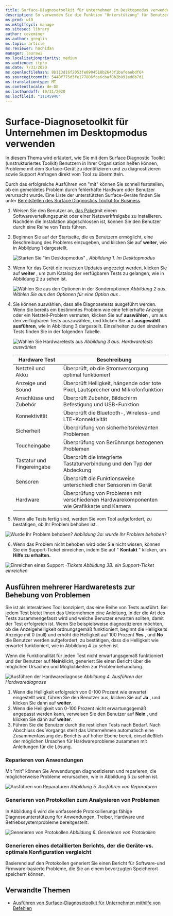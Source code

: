 ```yaml
---
title: Surface-Diagnosetoolkit für Unternehmen im Desktopmodus verwenden
description: So verwenden Sie die Funktion "Unterstützung" für Benutzer in Ihrer Organisation, um Probleme mit dem Surface-Gerät zu identifizieren und zu diagnostizieren sowie Support Anfragen direkt aus dem Tool zu übermitteln.
ms.prod: w10
ms.mktglfcycl: manage
ms.sitesec: library
author: coveminer
ms.author: greglin
ms.topic: article
ms.reviewer: hachidan
manager: laurawi
ms.localizationpriority: medium
ms.audience: itpro
ms.date: 7/31/2020
ms.openlocfilehash: 8b113d16f2053fe0904518b2643f1bafeaebdf64
ms.sourcegitcommit: 5448f775d3fe177806fce6cbaf0b2b091ed8b7d1
ms.translationtype: MT
ms.contentlocale: de-DE
ms.lasthandoff: 10/31/2020
ms.locfileid: "11145940"
---
```

# Surface-Diagnosetoolkit für Unternehmen im Desktopmodus verwenden

In diesem Thema wird erläutert, wie Sie mit dem Surface Diagnostic Toolkit (unstrukturiertes Toolkit) Benutzern in Ihrer Organisation helfen können, Probleme mit dem Surface-Gerät zu identifizieren und zu diagnostizieren sowie Support Anfragen direkt vom Tool zu übermitteln. 

Durch das erfolgreiche Ausführen von "mit" können Sie schnell feststellen, ob ein gemeldetes Problem durch fehlerhafte Hardware oder Benutzer verursacht wurde. Eine Liste der unterstützten Surface-Geräte finden Sie unter [Bereitstellen des Surface Diagnostics Toolkit for Business](surface-diagnostic-toolkit-business.md).


1. Weisen Sie den Benutzer an, [das Paket](surface-diagnostic-toolkit-business.md#preparing-the-sdt-package-for-distribution)mit einem Softwareverteilungspunkt oder einer Netzwerkfreigabe zu installieren. Nachdem die Installation abgeschlossen ist, können Sie den Benutzer durch eine Reihe von Tests führen. 

2. Beginnen Sie auf der Startseite, die es Benutzern ermöglicht, eine Beschreibung des Problems einzugeben, und klicken Sie auf **weiter**, wie in Abbildung 1 dargestellt.

    ![Starten Sie "im Desktopmodus" ](images/sdt-desk-1.png)
 *, Abbildung 1. Im Desktopmodus*

3. Wenn für das Gerät die neuesten Updates angezeigt werden, klicken Sie auf **weiter** , um zum Katalog der verfügbaren Tests zu gelangen, wie in Abbildung 2 zu sehen ist.

    ![Wählen Sie aus den Optionen in der Sonderoptionen ](images/sdt1.png)
 *Abbildung 2 aus. Wählen Sie aus den Optionen für eine Option aus* .

4. Sie können auswählen, dass alle Diagnosetests ausgeführt werden. Wenn Sie bereits ein bestimmtes Problem wie eine fehlerhafte Anzeige oder ein Netzteil-Problem vermuten, klicken Sie auf **auswählen** , um aus den verfügbaren Tests auszuwählen, und klicken Sie auf **ausgewählt ausführen**, wie in Abbildung 3 dargestellt. Einzelheiten zu den einzelnen Tests finden Sie in der folgenden Tabelle. 

    ![Wählen Sie Hardwaretests aus ](images/sdt2.png)
 *Abbildung 3 aus. Hardwaretests auswählen*

    Hardware Test | Beschreibung
    --- | ---
    Netzteil und Akku |  Überprüft, ob die Stromversorgung optimal funktioniert
    Anzeige und Sound   | Überprüft Helligkeit, hängende oder tote Pixel, Lautsprecher und Mikrofonfunktion
    Anschlüsse und Zubehör   | Überprüft Zubehör, Bildschirm Befestigung und USB-Funktion
    Konnektivität |  Überprüft die Bluetooth-, Wireless-und LTE-Konnektivität
    Sicherheit    | Überprüfung von sicherheitsrelevanten Problemen
    Toucheingabe   | Überprüfung von Berührungs bezogenen Problemen
    Tastatur und Fingereingabe |    Überprüft die integrierte Tastaturverbindung und den Typ der Abdeckung
    Sensoren | Überprüft die Funktionsweise unterschiedlicher Sensoren im Gerät
    Hardware |  Überprüfung von Problemen mit verschiedenen Hardwarekomponenten wie Grafikkarte und Kamera

5. Wenn alle Tests fertig sind, werden Sie vom Tool aufgefordert, zu bestätigen, ob Ihr Problem behoben ist. 

 ![Wurde Ihr Problem behoben? ](images/sdt3.png)
 *Abbildung 3a: wurde Ihr Problem behoben?*

6. Wenn das Problem nicht behoben wird oder Sie nicht wissen, können Sie ein Support-Ticket einreichen, indem Sie auf " **Kontakt** " klicken, um **Hilfe zu erhalten.**
 
 ![Einreichen eines Support ](images/sdt4.png)
 *-Tickets Abbildung 3B. ein Support-Ticket einreichen*

<span id="multiple" />

## Ausführen mehrerer Hardwaretests zur Behebung von Problemen

Sie ist als interaktives Tool konzipiert, das eine Reihe von Tests ausführt. Bei jedem Test bietet Ihnen das Unternehmen eine Anleitung, in der die Art des Tests zusammengefasst wird und welche Benutzer erwarten sollten, damit der Test erfolgreich ist. Wenn Sie beispielsweise diagnostizieren möchten, ob die Anzeigehelligkeit ordnungsgemäß funktioniert, beginnt die Helligkeits Anzeige mit 0 (null) und erhöht die Helligkeit auf 100 Prozent **Yes** , und **No** die Benutzer werden aufgefordert, zu bestätigen, dass die Helligkeit wie erwartet funktioniert, wie in Abbildung 4 zu sehen ist. 

Wenn die Funktionalität für jeden Test nicht erwartungsgemäß funktioniert und der Benutzer auf **Nein**klickt, generiert Sie einen Bericht über die möglichen Ursachen und Möglichkeiten zur Problembehandlung. 

![Ausführen der Hardwarediagnose ](images/sdt-desk-4.png)
 *Abbildung 4. Ausführen der Hardwarediagnose*

1. Wenn die Helligkeit erfolgreich von 0-100 Prozent wie erwartet eingestellt wird, führen Sie den Benutzer aus, klicken Sie auf **Ja** , und klicken Sie dann auf **weiter**. 
2. Wenn die Helligkeit von 0-100 Prozent nicht erwartungsgemäß angepasst werden kann, verweisen Sie den Benutzer auf **Nein** , und klicken Sie dann auf **weiter**. 
3. Führen Sie die Benutzer durch die restlichen Tests nach Bedarf. Nach Abschluss des Vorgangs stellt das Unternehmen automatisch eine Zusammenfassung des Berichts auf hoher Ebene bereit, einschließlich der möglichen Ursachen für Hardwareprobleme zusammen mit Anleitungen für die Lösung.


### Reparieren von Anwendungen

Mit "mit" können Sie Anwendungen diagnostizieren und reparieren, die möglicherweise Probleme verursachen, wie in Abbildung 5 zu sehen ist.

![Ausführen von Reparaturen ](images/sdt-desk-5.png)
 *Abbildung 5. Ausführen von Reparaturen*
<span id="logs" />

### Generieren von Protokollen zum Analysieren von Problemen 

In Abbildung 6 wird die umfassende Protokollierungs fähige Diagnoseunterstützung für Anwendungen, Treiber, Hardware und Betriebssystemprobleme bereitgestellt.

![Generieren von Protokollen ](images/sdt-desk-6.png)
 *Abbildung 6. Generieren von Protokollen*

<span id="detailed-report" />

### Generieren eines detaillierten Berichts, der die Geräte-vs. optimale Konfiguration vergleicht

Basierend auf den Protokollen generiert Sie einen Bericht für Software-und Firmware-basierte Probleme, die Sie an einem bevorzugten Speicherort speichern können.

## Verwandte Themen

- [Ausführen von Surface-Diagnosetoolkit für Unternehmen mithilfe von Befehlen](surface-diagnostic-toolkit-command-line.md)

